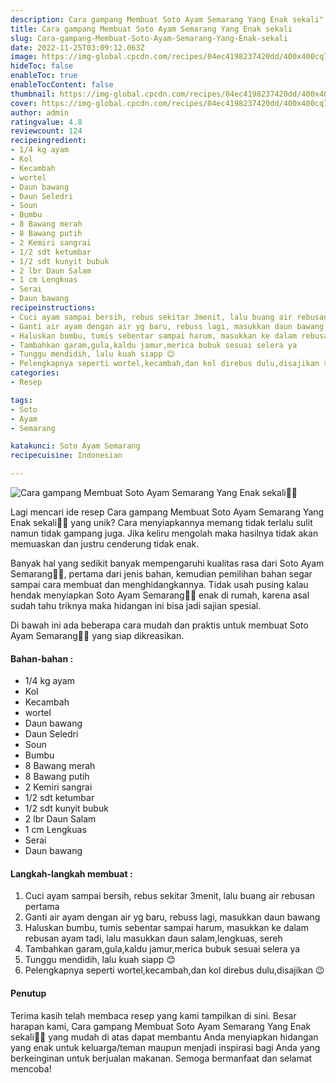 ```yaml
---
description: Cara gampang Membuat Soto Ayam Semarang Yang Enak sekali"
title: Cara gampang Membuat Soto Ayam Semarang Yang Enak sekali
slug: Cara-gampang-Membuat-Soto-Ayam-Semarang-Yang-Enak-sekali
date: 2022-11-25T03:09:12.063Z
image: https://img-global.cpcdn.com/recipes/04ec4198237420dd/400x400cq70/photo.jpg
hideToc: false
enableToc: true
enableTocContent: false
thumbnail: https://img-global.cpcdn.com/recipes/04ec4198237420dd/400x400cq70/photo.jpg
cover: https://img-global.cpcdn.com/recipes/04ec4198237420dd/400x400cq70/photo.jpg
author: admin
ratingvalue: 4.8
reviewcount: 124
recipeingredient:
- 1/4 kg ayam
- Kol
- Kecambah
- wortel
- Daun bawang
- Daun Seledri
- Soun
- Bumbu
- 8 Bawang merah
- 8 Bawang putih
- 2 Kemiri sangrai
- 1/2 sdt ketumbar
- 1/2 sdt kunyit bubuk
- 2 lbr Daun Salam
- 1 cm Lengkuas
- Serai
- Daun bawang
recipeinstructions:
- Cuci ayam sampai bersih, rebus sekitar 3menit, lalu buang air rebusan pertama
- Ganti air ayam dengan air yg baru, rebuss lagi, masukkan daun bawang
- Haluskan bumbu, tumis sebentar sampai harum, masukkan ke dalam rebusan ayam tadi, lalu masukkan daun salam,lengkuas, sereh
- Tambahkan garam,gula,kaldu jamur,merica bubuk sesuai selera ya
- Tunggu mendidih, lalu kuah siapp 😊
- Pelengkapnya seperti wortel,kecambah,dan kol direbus dulu,disajikan 😉
categories:
- Resep

tags:
- Soto
- Ayam
- Semarang

katakunci: Soto Ayam Semarang
recipecuisine: Indonesian

---
```


![Cara gampang Membuat Soto Ayam Semarang Yang Enak sekali👩‍🍳](https://img-global.cpcdn.com/recipes/04ec4198237420dd/400x400cq70/photo.jpg)

Lagi mencari ide resep Cara gampang Membuat Soto Ayam Semarang Yang Enak sekali👩‍🍳 yang unik? Cara menyiapkannya memang tidak terlalu sulit namun tidak gampang juga. Jika keliru mengolah maka hasilnya tidak akan memuaskan dan justru cenderung tidak enak.

Banyak hal yang sedikit banyak mempengaruhi kualitas rasa dari Soto Ayam Semarang👩‍🍳, pertama dari jenis bahan, kemudian pemilihan bahan segar sampai cara membuat dan menghidangkannya. Tidak usah pusing kalau hendak menyiapkan Soto Ayam Semarang👩‍🍳 enak di rumah, karena asal sudah tahu triknya maka hidangan ini bisa jadi sajian spesial.

Di bawah ini ada beberapa cara mudah dan praktis untuk membuat Soto Ayam Semarang👩‍🍳 yang siap dikreasikan.

<!--inarticleads1-->

#### Bahan-bahan :

- 1/4 kg ayam
- Kol
- Kecambah
- wortel
- Daun bawang
- Daun Seledri
- Soun
- Bumbu
- 8 Bawang merah
- 8 Bawang putih
- 2 Kemiri sangrai
- 1/2 sdt ketumbar
- 1/2 sdt kunyit bubuk
- 2 lbr Daun Salam
- 1 cm Lengkuas
- Serai
- Daun bawang

<!--inarticleads2-->

#### Langkah-langkah membuat :

1. Cuci ayam sampai bersih, rebus sekitar 3menit, lalu buang air rebusan pertama
1. Ganti air ayam dengan air yg baru, rebuss lagi, masukkan daun bawang
1. Haluskan bumbu, tumis sebentar sampai harum, masukkan ke dalam rebusan ayam tadi, lalu masukkan daun salam,lengkuas, sereh
1. Tambahkan garam,gula,kaldu jamur,merica bubuk sesuai selera ya
1. Tunggu mendidih, lalu kuah siapp 😊
1. Pelengkapnya seperti wortel,kecambah,dan kol direbus dulu,disajikan 😉

#### Penutup

Terima kasih telah membaca resep yang kami tampilkan di sini. Besar harapan kami, Cara gampang Membuat Soto Ayam Semarang Yang Enak sekali👩‍🍳 yang mudah di atas dapat membantu Anda menyiapkan hidangan yang enak untuk keluarga/teman maupun menjadi inspirasi bagi Anda yang berkeinginan untuk berjualan makanan. Semoga bermanfaat dan selamat mencoba!